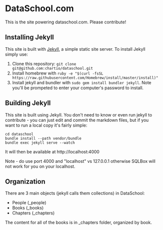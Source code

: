# DataSchool.com

This is the site powering dataschool.com.  Please contribute!

## Installing Jekyll

This site is built with [Jekyll](https://jekyllrb.com/), a simple static site server.  To install Jekyll simply use:

1. Clone this repository: `git clone git@github.com:chartio/dataschool.git`
1. Install homebrew with `ruby -e "$(curl -fsSL https://raw.githubusercontent.com/Homebrew/install/master/install)"`
1. Install jekyll and bundler with `sudo gem install bundler jekyll`.  Note you'll be prompeted to enter your computer's password to install.


## Building Jekyll

This site is built using Jekyll.  You don't need to know or even run jekyll to
contribute - you can just edit and commit the markdown files, but if you want to
run a local copy it's fairly simple:

```
cd dataschool
bundle install --path vendor/bundle
bundle exec jekyll serve --watch
```

It will then be available at http://localhost:4000

Note - do use port 4000 and "localhost" vs 127.0.0.1 otherwise SQLBox will not work for you on your localhost.


## Organization

There are 3 main objects (jekyll calls them collections) in DataSchool:

 - People (_people)
 - Books (_books)
 - Chapters (_chapters)

The content for all of the books is in _chapters folder, organized by book.
